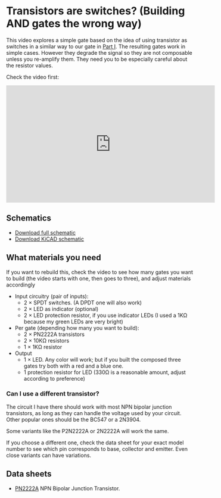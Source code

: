 # Transistors are switches? (Building AND gates the wrong way)

This video explores a simple gate based on the idea of using transistor as switches in a similar way to our gate in [Part I](../and-gates-intro/). The resulting gates work in simple cases. However they degrade the signal so they are not composable unless you re-amplify them. They need you to be especially careful about the resistor values.

Check the video first:

<iframe width="560" height="315" src="https://www.youtube.com/embed/7ssqE-jimCQ?si=cZcZ4X-MRVE0DnE7" title="YouTube video player" frameborder="0" allow="accelerometer; autoplay; clipboard-write; encrypted-media; gyroscope; picture-in-picture; web-share" referrerpolicy="strict-origin-when-cross-origin" allowfullscreen></iframe>

## Schematics

* [Download full schematic](schematic.png)
* [Download KiCAD schematic](/kicad/and-gates-p3/and-gates-p3.kicad_sch)

## What materials you need

If you want to rebuild this, check the video to see how many gates you want to build (the video starts with one, then goes to three), and adjust materials accordingly

* Input circuitry (pair of inputs):
  * 2 × SPDT switches. (A DPDT one will also work)
  * 2 × LED as indicator (optional)
  * 2 × LED protection resistor, if you use indicator LEDs (I used a 1KΩ because my green LEDs are very bright)
* Per gate (depending how many you want to build):
  * 2 × PN2222A transistors
  * 2 × 10KΩ resistors
  * 1 × 1KΩ resistor
* Output
  * 1 × LED. Any color will work; but if you built the composed three gates try both with a red and a blue one.
  * 1 protection resistor for LED (330Ω is a reasonable amount, adjust according to preference)

### Can I use a different transistor?

The circuit I have there should work with most NPN bipolar junction
transistors, as long as they can handle the voltage used by your
circuit. Other popular ones should be the BC547 or a 2N3904.

Some variants like the P2N2222A or 2N2222A will work the same.

If you choose a different one, check the data sheet for your exact
model number to see which pin
corresponds to base, collector and emitter. Even close variants can
have variations.

## Data sheets

* [PN2222A](https://users.ece.utexas.edu/~valvano/Datasheets/PN2222-D.pdf) NPN Bipolar Junction Transistor.

